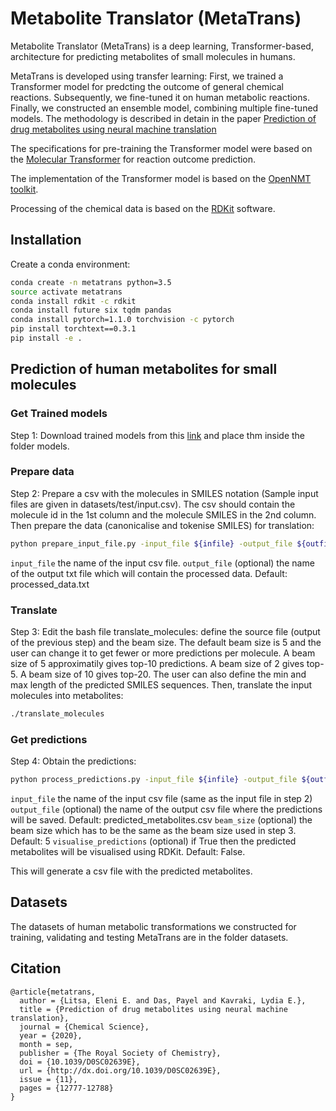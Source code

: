 # Metabolite Translator (MetaTrans)

Metabolite Translator (MetaTrans) is a deep learning, Transformer-based, architecture for predicting metabolites of small molecules in humans. 

MetaTrans is developed using transfer learning: First, we trained a Transformer model for predcting the outcome of general chemical reactions. Subsequently, we fine-tuned it on human metabolic reactions. Finally, we constructed an ensemble model, combining multiple fine-tuned models. 
The methodology is described in detain in the paper [Prediction of drug metabolites using neural machine translation](https://pubs.rsc.org/en/content/articlelanding/2020/SC/D0SC02639E#!divAbstract)

The specifications for pre-training the Transformer model were based on the [Molecular Transformer](https://github.com/pschwllr/MolecularTransformer) for reaction outcome prediction.


The implementation of the Transformer model is based on the [OpenNMT toolkit](http://opennmt.net/OpenNMT-py/). 

Processing of the chemical data is based on the [RDKit](https://www.rdkit.org/) software.

## Installation

Create a conda environment:

```bash
conda create -n metatrans python=3.5
source activate metatrans
conda install rdkit -c rdkit
conda install future six tqdm pandas
conda install pytorch=1.1.0 torchvision -c pytorch
pip install torchtext==0.3.1
pip install -e .
```

## Prediction of human metabolites for small molecules

### Get Trained models
Step 1: Download trained models from this [link](https://rice.box.com/s/5jeb5pp0a3jjr3jvkakfmck4gi71opo0) and place thm inside the folder models.

### Prepare data
Step 2: Prepare a csv with the molecules in SMILES notation (Sample input files are given in datasets/test/input.csv). The csv should contain the molecule id in the 1st column and the molecule SMILES in the 2nd column.
Then prepare the data (canonicalise and tokenise SMILES) for translation:

```bash
python prepare_input_file.py -input_file ${infile} -output_file ${outfile}
```
`input_file` the name of the input csv file.
`output_file` (optional) the name of the output txt file which will contain the processed data. Default: processed_data.txt

### Translate
Step 3: Edit the bash file translate_molecules: define the source file (output of the previous step) and the beam size. The default beam size is 5 and the user can change it to get fewer or more predictions per molecule. A beam size of 5 approximatily gives top-10 predictions. A beam size of 2 gives top-5. A beam size of 10 gives top-20. The user can also define the min and max length of the predicted SMILES sequences.
Then, translate the input molecules into metabolites:

```bash
./translate_molecules
```
 

### Get predictions
Step 4: Obtain the predictions:

```bash
python process_predictions.py -input_file ${infile} -output_file ${outfile} -beam_size ${beam} -visualise_predictions ${bool}
```
`input_file` the name of the input csv file (same as the input file in step 2)
`output_file` (optional) the name of the output csv file where the predictions will be saved. Default: predicted_metabolites.csv 
`beam_size` (optional) the beam size which has to be the same as the beam size used in step 3. Default: 5
`visualise_predictions` (optional) if True then the predicted metabolites will be visualised using RDKit. Default: False.

This will generate a csv file with the predicted metabolites. 


## Datasets

The datasets of human metabolic transformations we constructed for training, validating and testing MetaTrans are in the folder datasets. 


## Citation

```
@article{metatrans,
  author = {Litsa, Eleni E. and Das, Payel and Kavraki, Lydia E.},
  title = {Prediction of drug metabolites using neural machine translation},
  journal = {Chemical Science},
  year = {2020},
  month = sep,
  publisher = {The Royal Society of Chemistry},
  doi = {10.1039/D0SC02639E},
  url = {http://dx.doi.org/10.1039/D0SC02639E},
  issue = {11},
  pages = {12777-12788}
}
```

